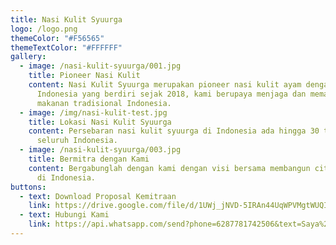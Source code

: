 ```yaml
---
title: Nasi Kulit Syuurga
logo: /logo.png
themeColor: "#F56565"
themeTextColor: "#FFFFFF"
gallery:
  - image: /nasi-kulit-syuurga/001.jpg
    title: Pioneer Nasi Kulit
    content: Nasi Kulit Syuurga merupakan pioneer nasi kulit ayam dengan paru di
      Indonesia yang berdiri sejak 2018, kami berupaya menjaga dan memajukan
      makanan tradisional Indonesia.
  - image: /img/nasi-kulit-test.jpg
    title: Lokasi Nasi Kulit Syuurga
    content: Persebaran nasi kulit syuurga di Indonesia ada hingga 30 titik di
      seluruh Indonesia.
  - image: /nasi-kulit-syuurga/003.jpg
    title: Bermitra dengan Kami
    content: Bergabunglah dengan kami dengan visi bersama membangun cita rasa lokal
      di Indonesia.
buttons:
  - text: Download Proposal Kemitraan
    link: https://drive.google.com/file/d/1UWj_jNVD-5IRAn44UqWPVMgtWUQI-tQg/view
  - text: Hubungi Kami
    link: https://api.whatsapp.com/send?phone=6287781742506&text=Saya%20tertarik%20untuk%20Franchise%20
---
```

